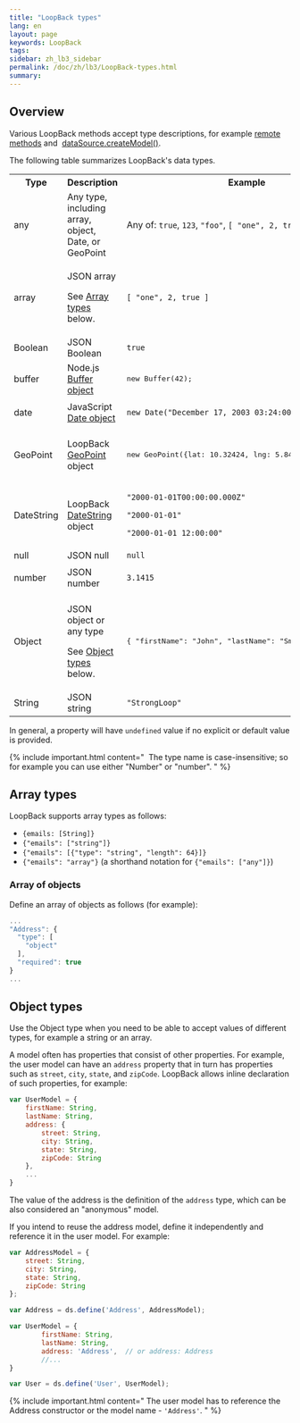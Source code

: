 ```yaml
---
title: "LoopBack types"
lang: en
layout: page
keywords: LoopBack
tags:
sidebar: zh_lb3_sidebar
permalink: /doc/zh/lb3/LoopBack-types.html
summary:
---
```


## Overview

Various LoopBack methods accept type descriptions, for example [remote methods](Remote-methods.html) and 
[dataSource.createModel()](http://apidocs.strongloop.com/loopback-datasource-juggler/#datasource-prototype-createmodel).

The following table summarizes LoopBack's data types.

<table>
  <tbody>
    <tr>
      <th>Type</th>
      <th>Description</th>
      <th>Example</th>
    </tr>
    <tr>
      <td>any</td>
      <td>Any type, including array, object, Date, or GeoPoint</td>
      <td>Any of: <code>true</code>, <code>123</code>, <code>"foo"</code>, <code>[ "one", 2, true ]</code></td>
    </tr>
    <tr>
      <td>array</td>
      <td>
        <p>JSON array</p>
        <p>See <a href="LoopBack-types.html#array-types">Array types</a> below.</p>
      </td>
      <td><code>[ "one", 2, true ]</code></td>
    </tr>
    <tr>
      <td>Boolean</td>
      <td>JSON Boolean</td>
      <td><code>true</code></td>
    </tr>
    <tr>
      <td>buffer</td>
      <td>Node.js <a href="http://nodejs.org/api/buffer.html" class="external-link" rel="nofollow">Buffer object</a></td>
      <td>
        <pre>new Buffer(42);</pre>
      </td>
    </tr>
    <tr>
      <td>date</td>
      <td>JavaScript <a href="https://developer.mozilla.org/en-US/docs/Web/JavaScript/Reference/Global_Objects/Date" class="external-link" rel="nofollow">Date object</a></td>
      <td>
        <p><code>new Date("December 17, 2003 03:24:00");</code></p>
      </td>
    </tr>
    <tr>
      <td>GeoPoint</td>
      <td>
        <p>LoopBack <a href="http://apidocs.strongloop.com/loopback-datasource-juggler/#geopoint" class="external-link" rel="nofollow">GeoPoint</a> object</p>
      </td>
      <td>
        <pre>new GeoPoint({lat: 10.32424, lng: 5.84978});</pre>
      </td>
    </tr>
    <tr>
      <td>DateString</td>
      <td>
        <p>LoopBack<a href="http://apidocs.strongloop.com/loopback-datasource-juggler/#datestring" class="external-link" rel="nofollow"> DateString</a> object</p>
      </td>
      <td>
        <p><code>"2000-01-01T00:00:00.000Z"</code></p>
        <p><code>"2000-01-01"</code></p>
        <p><code>"2000-01-01 12:00:00"</code></p>
      </td>
    </tr>
    <tr>
      <td>null</td>
      <td>JSON null</td>
      <td><code>null</code></td>
    </tr>
    <tr>
      <td>number</td>
      <td>JSON number</td>
      <td>
        <p><code>3.1415</code></p>
      </td>
    </tr>
    <tr>
      <td>Object</td>
      <td>
        <p>JSON object or any type</p>
        <p>See <a href="LoopBack-types.html#object-types">Object types</a> below.</p>
      </td>
      <td>
        <pre class="de1">{ "firstName": "John", "lastName": "Smith", "age": 25 }</pre>
      </td>
    </tr>
    <tr>
      <td>String</td>
      <td>JSON string</td>
      <td><code>"StrongLoop"</code></td>
    </tr>
  </tbody>
</table>

In general, a property will have `undefined` value if no explicit or default value is provided.

{% include important.html content="
 The type name is case-insensitive; so for example you can use either \"Number\" or \"number\".
" %}

## Array types

LoopBack supports array types as follows:

* `{emails: [String]}`
* `{"emails": ["string"]}`
* `{"emails": [{"type": "string", "length": 64}]}`
* `{"emails": "array"}` (a shorthand notation for `{"emails": ["any"]}`)

### Array of objects

Define an array of objects as follows (for example):

```javascript
...
"Address": {
  "type": [
    "object"
  ],
  "required": true
}
...
```

## Object types

Use the Object type when you need to be able to accept values of different types, for example a string or an array.

A model often has properties that consist of other properties.
For example, the user model can have an `address` property that in turn has properties such as `street`, `city`, `state`, and `zipCode`.
LoopBack allows inline declaration of such properties, for example:

```javascript
var UserModel = {
    firstName: String,
    lastName: String,
    address: {
        street: String,
        city: String,
        state: String,
        zipCode: String
    },
    ...
}
```

The value of the address is the definition of the `address` type, which can be also considered an "anonymous" model.

If you intend to reuse the address model, define it independently and reference it in the user model. For example:

```javascript
var AddressModel = {
    street: String,
    city: String,
    state: String,
    zipCode: String
};

var Address = ds.define('Address', AddressModel);

var UserModel = {
        firstName: String,
        lastName: String,
        address: 'Address',  // or address: Address
        //...
}

var User = ds.define('User', UserModel);
```

{% include important.html content="
The user model has to reference the Address constructor or the model name - `'Address'`.
" %}
